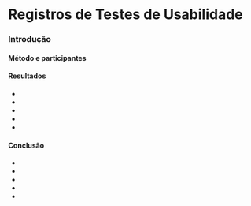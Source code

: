 # Registros de Testes de Usabilidade

### Introdução


#### Método e participantes

#### Resultados

-
-
-
-
-

#### Conclusão

-
-
-
-
-


